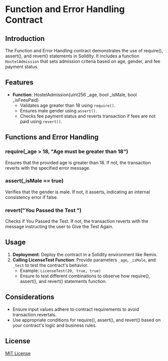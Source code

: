 # Function and Error Handling Contract

## Introduction
The Function and Error Handling contract demonstrates the use of require(), assert(), and revert() statements in Solidity. It includes a function `HostelAdmission` that sets admission criteria based on age, gender, and fee payment status.

## Features
- **Function**: HostelAdmission(uint256 _age, bool _isMale, bool _isFeesPaid)
  - Validates age greater than 18 using `require()`.
  - Ensures male gender using `assert()`.
  - Checks fee payment status and reverts transaction if fees are not paid using `revert()`.

## Functions and Error Handling
### require(_age > 18, "Age must be greater than 18")
Ensures that the provided age is greater than 18. If not, the transaction reverts with the specified error message.

### assert(_isMale == true)
Verifies that the gender is male. If not, it asserts, indicating an internal consistency error if false.

### revert("You Passed the Test ")
Checks if You Passed the Test. If not, the transaction reverts with the message instructing the user to Give the Test Again.

## Usage
1. **Deployment**: Deploy the contract in a Solidity environment like Remix.
2. **Calling LicenseTest Function**: Provide parameters `_age`, `_isMale`, and `_test` to test the contract's behavior.
   - Example: `LicenseTest(20, true, true)`
   - Ensure to test different combinations to observe how require(), assert(), and revert() statements function.

## Considerations
- Ensure input values adhere to contract requirements to avoid transaction revertals.
- Use appropriate conditions for require(), assert(), and revert() based on your contract's logic and business rules.

## License
[MIT License](../../LICENSE)

